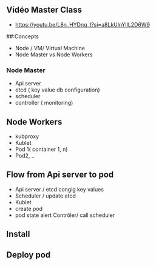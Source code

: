 
## Vidéo Master Class

* https://youtu.be/L8n_HYDnq_I?si=a8LkUlnYlIL2D6W9

##:Concepts

- Node / VM/ Virtual Machine
- Node Master vs Node Workers

### Node Master

- Api server
- etcd ( key value db configuration)
- scheduler
- controller ( monitoring)

## Node Workers

- kubproxy
- Kublet
- Pod 1( container 1, n)
- Pod2, ..


## Flow from Api server to pod

- Api server / etcd congig key values
- Scheduler / update etcd
- Kublet
- create pod
- pod state alert Contrôler/ call scheduler

## Install

## Deploy pod

